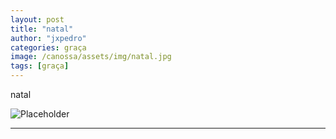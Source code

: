 ```yaml
---
layout: post
title: "natal"
author: "jxpedro"
categories: graça
image: /canossa/assets/img/natal.jpg
tags: [graça]
---
```


<p >natal</p>

![Placeholder](/canossa/assets/img/natal.jpg)

<p></p>

<hr/>